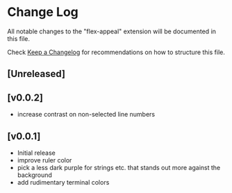 # Change Log

All notable changes to the "flex-appeal" extension will be documented in this file.

Check [Keep a Changelog](http://keepachangelog.com/) for recommendations on how to structure this file.

## [Unreleased]

## [v0.0.2]
- increase contrast on non-selected line numbers

## [v0.0.1]

- Initial release
- improve ruler color
- pick a less dark purple for strings etc. that stands out more against the background
- add rudimentary terminal colors